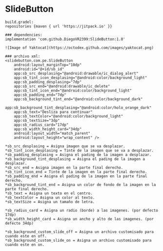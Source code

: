 # SlideButton

    build.gradel:
    repositories {maven { url 'https://jitpack.io' }}
   
    ### dependencies:
    implementation 'com.github.DiegoVR2399:SlideButton:1.0'
    
    ![Image of Yaktocat](https://octodex.github.com/images/yaktocat.png)
    
    ### archivo xml:
    <slidebutton.com.pe.SlideButton
        android:layout_marginTop="10dp"
        android:id="@+id/sb_id"
        app:sb_src_desplasing="@android:drawable/ic_dialog_alert"
        app:sb_tint_icon_desplasing="@android:color/background_light"
        app:sb_padding_desplasing="7dp"
        app:sb_src_end="@android:drawable/ic_delete"
        app:sb_tint_icon_end="@android:color/background_light"
        app:sb_padding_end="7dp"
        app:sb_background_tint_end="@android:color/background_dark"
        app:sb_background_tint_desplasing="@android:color/holo_orange_dark"
        app:sb_text="Desliza para continuar"
        app:sb_textColor="@android:color/background_light"
        app:sb_textSize="3dp"
        app:sb_radius_card="17dp"
        app:sb_width_height_card="34dp"
        android:layout_width="match_parent"
        android:layout_height="wrap_content" />
    
    *sb_src_desplasing = Asigna imagen que se va desplazar.
    *sb_tint_icon_desplasing = Tinte de la imagen que se va a desplazar.
    *sb_padding_desplasing = Asigna el pading de la imagen a desplazar.
    *sb_background_tint_desplasing = Asigna el pading de la imagen a desplazar.
    *sb_src_end = Asigna imagen en la parte final derecho.
    *sb_tint_icon_end = Tinte de la imagen en la parte final derecho.
    *sb_padding_end = Asigna el pading de la imagen en la parte final derecho.
    *sb_background_tint_end = Asigna un color de fondo de la imagen en la parte final derecho.
    *sb_text = Asigna un texto en el centro.
    *sb_textColor = Asigna un color al texto.
    *sb_textSize = Asigna un tamaño de letra.
    
    *sb_radius_card = Asigna un radio (borde) a las imagenes. (por defecto 17dp)
    *sb_width_height_card = Asigna un ancho y alto de las imagenes. (por defecto 34dp)
    
    *sb_background_custom_slide_off = Asigna un archivo customisado para cuando este en off.
    *sb_background_custom_slide_on = Asigna un archivo customisado para cuando este en on.
